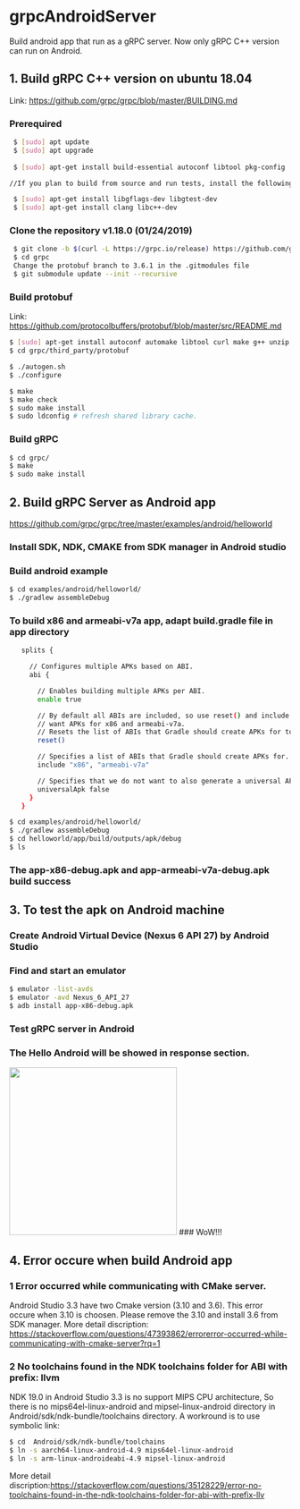 # grpcAndroidServer
Build android app that run as a gRPC server. Now only gRPC C++ version can run on Android.

##  1. Build gRPC C++ version on ubuntu 18.04
Link: https://github.com/grpc/grpc/blob/master/BUILDING.md
### Prerequired
```sh
 $ [sudo] apt update
 $ [sudo] apt upgrade
 
 $ [sudo] apt-get install build-essential autoconf libtool pkg-config

//If you plan to build from source and run tests, install the following as well:

 $ [sudo] apt-get install libgflags-dev libgtest-dev
 $ [sudo] apt-get install clang libc++-dev
```
 ### Clone the repository v1.18.0 (01/24/2019)
```sh
 $ git clone -b $(curl -L https://grpc.io/release) https://github.com/grpc/grpc
 $ cd grpc
 Change the protobuf branch to 3.6.1 in the .gitmodules file
 $ git submodule update --init --recursive
 ```
 ### Build protobuf
 Link: https://github.com/protocolbuffers/protobuf/blob/master/src/README.md
 ```sh
 $ [sudo] apt-get install autoconf automake libtool curl make g++ unzip
 $ cd grpc/third_party/protobuf
 
 $ ./autogen.sh
 $ ./configure
 
 $ make
 $ make check
 $ sudo make install
 $ sudo ldconfig # refresh shared library cache.
  ```
 ### Build gRPC
 ```sh
 $ cd grpc/
 $ make
 $ sudo make install
 ```
 ##  2. Build gRPC Server as Android app
 https://github.com/grpc/grpc/tree/master/examples/android/helloworld
 ### Install SDK, NDK, CMAKE from SDK manager in Android studio
 ### Build android example
 ```sh
 $ cd examples/android/helloworld/
 $ ./gradlew assembleDebug
 ```
 ### To build x86 and armeabi-v7a app, adapt build.gradle file in app directory 
 ```sh
    splits {

      // Configures multiple APKs based on ABI.
      abi {

        // Enables building multiple APKs per ABI.
        enable true

        // By default all ABIs are included, so use reset() and include to specify that we only
        // want APKs for x86 and armeabi-v7a.
        // Resets the list of ABIs that Gradle should create APKs for to none.
        reset()

        // Specifies a list of ABIs that Gradle should create APKs for.
        include "x86", "armeabi-v7a"

        // Specifies that we do not want to also generate a universal APK that includes all ABIs.
        universalApk false
      }
    }
  ```
  ```sh
  $ cd examples/android/helloworld/
  $ ./gradlew assembleDebug
  $ cd helloworld/app/build/outputs/apk/debug
  $ ls
  ```
  ### The app-x86-debug.apk and app-armeabi-v7a-debug.apk build success
  ##  3. To test the apk on Android machine
  ### Create Android Virtual Device (Nexus 6 API 27) by Android Studio
  ### Find and start an emulator
  ```sh
  $ emulator -list-avds
  $ emulator -avd Nexus_6_API_27
  $ adb install app-x86-debug.apk
  ```
  ### Test gRPC server in Android
  ### The Hello Android will be showed in response section.
  <img src="https://user-images.githubusercontent.com/45811181/51761669-a7ca0380-2108-11e9-9b11-ea37f31984e6.png" width="300">
  ### WoW!!!
  
  ##  4. Error occure when build Android app
  ### 1 Error occurred while communicating with CMake server.
  Android Studio 3.3 have two Cmake version (3.10 and 3.6). This error occure when 3.10 is choosen. Please remove the 3.10 and install 3.6 from SDK manager. More detail discription: https://stackoverflow.com/questions/47393862/errorerror-occurred-while-communicating-with-cmake-server?rq=1
  ### 2 No toolchains found in the NDK toolchains folder for ABI with prefix: llvm
  NDK 19.0 in Android Studio 3.3 is no support MIPS CPU architecture, So there is no mips64el-linux-android and mipsel-linux-android directory in Android/sdk/ndk-bundle/toolchains directory. A workround is to use symbolic link:
  ```sh
  $ cd  Android/sdk/ndk-bundle/toolchains
  $ ln -s aarch64-linux-android-4.9 mips64el-linux-android
  $ ln -s arm-linux-androideabi-4.9 mipsel-linux-android
  ```
  More detail discription:https://stackoverflow.com/questions/35128229/error-no-toolchains-found-in-the-ndk-toolchains-folder-for-abi-with-prefix-llv
  

  
